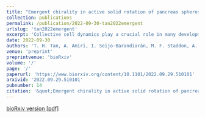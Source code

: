```yaml
---
title: "Emergent chirality in active solid rotation of pancreas spheres"
collection: publications
permalink: /publication/2022-09-30-tan2022emergent
urlslug: 'tan2022emergent'
excerpt: 'Collective cell dynamics play a crucial role in many developmental and physiological contexts. While two-dimensional (2D) cell migration has been widely studied, how three-dimensional (3D) geometry and topology interplay with collective cell behavior to determine dynamics and functions remains an open question. In this work, we elucidate the biophysical mechanism underlying rotation in spherical tissues, a phenomenon widely reported both in vivo and in vitro. Using murine pancreas-derived organoids as a model system, we find that epithelial spheres exhibit persistent rotation, rotational axis drift and rotation arrest. Using a 3D vertex model, we demonstrate how the interplay between traction force and polarity alignment can account for these distinct rotational dynamics. Furthermore, our analysis shows that the spherical tissue rotates as an active solid and exhibits spontaneous chiral symmetry breaking. Using a continuum model, we demonstrate how the types and location of topological defects in the polarity field underlie this symmetry breaking process. Altogether, our work shows that tissue chirality can arise via topological defects in the pattern of cell traction forces, with potential implications for left-right symmetry breaking processes in morphogenetic events.'
date: 2022-09-30
authors: 'T. H. Tan, A. Amiri, I. Seijo-Barandiarán, M. F. Staddon, A. Materne, S. Tomas, C. Duclut, M. Popović, A. Grapin-Botton, F. Jülicher'
venue: 'preprint'
preprintvenue: 'bioRxiv'
volume: '/'
page: '/'
paperurl: 'https://www.biorxiv.org/content/10.1101/2022.09.29.510101'
arxivid: '2022.09.29.510101'
pubnumber: 14
citation: '&quot;Emergent chirality in active solid rotation of pancreas spheres&quot;, T. H. Tan, A. Amiri, I. Seijo-Barandiarán, M. F. Staddon, A. Materne, S. Tomas, C. Duclut, M. Popović, A. Grapin-Botton, F. Jülicher, <i>bioRxiv:2022.09.29.510101</i> (2022).'
---
```

[bioRxiv version <i class="fa fa-external-link-alt fa-xs" aria-hidden="true"></i>](https://www.biorxiv.org/content/10.1101/2022.09.29.510101)
[[pdf] <i class="fa fa-download fa-xs" aria-hidden="true"></i>](http://charlieduclut.github.io/files/tan2022emergent.pdf)
<br/>